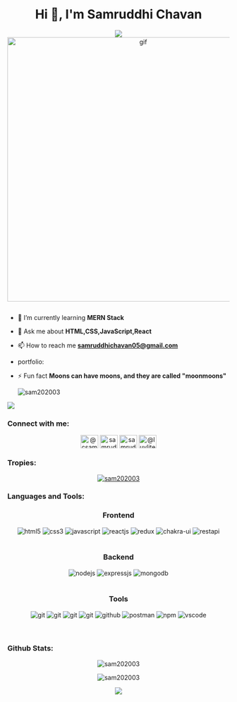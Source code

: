 

<h1 align="center">Hi 👋, I'm Samruddhi Chavan</h1>
<p align="center" height="300px">
  <a href="https://github.com/DenverCoder1/readme-typing-svg">
   <div align="center">
 <img src="https://readme-typing-svg.herokuapp.com/?lines=Aspiring+Full+Stack+Web+Developer;An+Enthusiast;Life-Long+Learner&color=cyan&center=true" />
</div>
 <div align="center">
<img width="600" src="https://miro.medium.com/max/1400/1*qdAW1TjCN57h1lbuuzvchg.gif" alt="gif"/>
</div>
    


<p align="left"> <a href="https://twitter.com/" target="blank"><img src="https://img.shields.io/twitter/follow/?logo=twitter&style=for-the-badge" alt="" /></a> </p>

- 🌱 I’m currently learning **MERN Stack**

- 💬 Ask me about **HTML,CSS,JavaScript,React**

- 📫 How to reach me **samruddhichavan05@gmail.com**
- portfolio: <a href="https://sam202003.github.io/" /></a>
- ⚡ Fun fact **Moons can have moons, and they are called "moonmoons"**
    <p align="left"> <img src="https://komarev.com/ghpvc/?username=sam202003&label=Profile%20views&color=0e75b6&style=flat" alt="sam202003" /> </p>
<img src="https://user-images.githubusercontent.com/73097560/115834477-dbab4500-a447-11eb-908a-139a6edaec5c.gif"> 
<h3 align="left">Connect with me:</h3>
<p align="center">
<a href="https://codepen.io/@csam202003" target="blank"><img align="center" src="https://raw.githubusercontent.com/rahuldkjain/github-profile-readme-generator/master/src/images/icons/Social/codepen.svg" alt="@csam202003" height="30" width="40" /></a>
<a href="https://codesandbox.com/samruddhi chavan" target="blank"><img align="center" src="https://raw.githubusercontent.com/rahuldkjain/github-profile-readme-generator/master/src/images/icons/Social/codesandbox.svg" alt="samruddhi chavan" height="30" width="40" /></a>
<a href="https://fb.com/samruddhi chavan" target="blank"><img align="center" src="https://raw.githubusercontent.com/rahuldkjain/github-profile-readme-generator/master/src/images/icons/Social/facebook.svg" alt="samruddhi chavan" height="30" width="40" /></a>
<a href="https://instagram.com/@luvlite" target="blank"><img align="center" src="https://raw.githubusercontent.com/rahuldkjain/github-profile-readme-generator/master/src/images/icons/Social/instagram.svg" alt="@luvlite" height="30" width="40" /></a>
</p>
    <h3>Tropies:</h3>
<p align="center" > <a href="https://github.com/ryo-ma/github-profile-trophy"><img src="https://github-profile-trophy.vercel.app/?username=sam202003" alt="sam202003" /></a> </p> 
<h3 align="left">Languages and Tools:</h3>
 <div align="center"><h3 align="center">Frontend</h3>
   <img src="https://img.shields.io/badge/html5-%23E34F26.svg?style=for-the-badge&logo=html5&logoColor=white" align="center" alt="html5">
   <img src = "https://img.shields.io/badge/css3-%231572B6.svg?style=for-the-badge&logo=css3&logoColor=white" align="center" alt="css3">
   <img src ="https://img.shields.io/badge/javascript-%23323330.svg?style=for-the-badge&logo=javascript&logoColor=%23F7DF1E" align="center" alt="javascript">
   <img src="https://img.shields.io/badge/React-20232A?style=for-the-badge&logo=react&logoColor=61DAFB"  align="center" alt="reactjs" />
   <img src="https://img.shields.io/badge/Redux-593D88?style=for-the-badge&logo=redux&logoColor=white"  align="center" alt="redux" />
   <img src = "https://img.shields.io/badge/chakra ui-%234ED1C5.svg?style=for-the-badge&logo=chakraui&logoColor=white" align="center" alt="chakra-ui"/>
   <img src="https://img.shields.io/badge/rest api-%23000000.svg?style=for-the-badge&logo=flask&logoColor=white" align="center" alt="restapi"/>  
 </div>

 <br/>

 <div align="center"><h3 align="center">Backend</h3> 
   <img src="https://img.shields.io/badge/Node.js-339933?style=for-the-badge&logo=nodedotjs&logoColor=white" align="center" alt="nodejs" />
   <img src="https://img.shields.io/badge/Express.js-000000?style=for-the-badge&logo=express&logoColor=white" align="center" alt="expressjs"/>
   <img src="https://img.shields.io/badge/MongoDB-4EA94B?style=for-the-badge&logo=mongodb&logoColor=white" align="center" alt="mongodb"/>
 </div>

 <br/>

<div align="center"><h3 align="center">Tools</h3> 
   <img src="https://img.shields.io/badge/heroku-%23430098.svg?style=for-the-badge&logo=heroku&logoColor=white" align="center" alt="git"/>
   <img src="https://img.shields.io/badge/netlify-%23000000.svg?style=for-the-badge&logo=netlify&logoColor=#00C7B7" align="center" alt="git"/>
   <img src="https://img.shields.io/badge/vercel-%23000000.svg?style=for-the-badge&logo=vercel&logoColor=whit" align="center" alt="git"/>
   <img src="https://img.shields.io/badge/Git-f44d27?style=for-the-badge&logo=git&logoColor=white"  align="center" alt="git"/>
   <img src="https://img.shields.io/badge/GitHub-100000?style=for-the-badge&logo=github&logoColor=white"  align="center" alt="github"/>
   <img src ="https://img.shields.io/badge/Postman-FF6C37?style=for-the-badge&logo=postman&logoColor=white" align="center" alt="postman">
   <img src = "https://img.shields.io/badge/NPM-%23000000.svg?style=for-the-badge&logo=npm&logoColor=white" align="center" alt="npm">
   <img src="https://img.shields.io/badge/Visual%20Studio-5C2D91.svg?style=for-the-badge&logo=visual-studio&logoColor=white"  align="center" alt="vscode"/>
   <br/>
   <br/>
 </div> 
</div>

<br/>

<h3>Github Stats:</h3>


<p align="center"><img align="center" src="https://github-readme-stats.vercel.app/api?username=Sam202003&show_icons=true&locale=en" alt="sam202003" /></p> 

<p align="center"><img align="center" src="https://github-readme-streak-stats.herokuapp.com/?user=Sam202003" alt="sam202003" /></p>
<p align="center">
<!--   <img  src="https://raw.githubusercontent.com/sam202003/sam202003/output/github-contribution-grid-snake.svg">
  </p> -->


<p align="center">
  <img  src="https://raw.githubusercontent.com/Trilokia/Trilokia/379277808c61ef204768a61bbc5d25bc7798ccf1/bottom_header.svg">
  </p>
